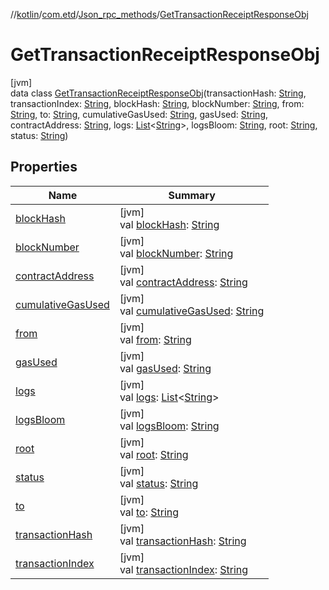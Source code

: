 //[kotlin](../../../../index.md)/[com.etd](../../index.md)/[Json_rpc_methods](../index.md)/[GetTransactionReceiptResponseObj](index.md)

# GetTransactionReceiptResponseObj

[jvm]\
data class [GetTransactionReceiptResponseObj](index.md)(transactionHash: [String](https://kotlinlang.org/api/latest/jvm/stdlib/kotlin/-string/index.html), transactionIndex: [String](https://kotlinlang.org/api/latest/jvm/stdlib/kotlin/-string/index.html), blockHash: [String](https://kotlinlang.org/api/latest/jvm/stdlib/kotlin/-string/index.html), blockNumber: [String](https://kotlinlang.org/api/latest/jvm/stdlib/kotlin/-string/index.html), from: [String](https://kotlinlang.org/api/latest/jvm/stdlib/kotlin/-string/index.html), to: [String](https://kotlinlang.org/api/latest/jvm/stdlib/kotlin/-string/index.html), cumulativeGasUsed: [String](https://kotlinlang.org/api/latest/jvm/stdlib/kotlin/-string/index.html), gasUsed: [String](https://kotlinlang.org/api/latest/jvm/stdlib/kotlin/-string/index.html), contractAddress: [String](https://kotlinlang.org/api/latest/jvm/stdlib/kotlin/-string/index.html), logs: [List](https://kotlinlang.org/api/latest/jvm/stdlib/kotlin.collections/-list/index.html)&lt;[String](https://kotlinlang.org/api/latest/jvm/stdlib/kotlin/-string/index.html)&gt;, logsBloom: [String](https://kotlinlang.org/api/latest/jvm/stdlib/kotlin/-string/index.html), root: [String](https://kotlinlang.org/api/latest/jvm/stdlib/kotlin/-string/index.html), status: [String](https://kotlinlang.org/api/latest/jvm/stdlib/kotlin/-string/index.html))

## Properties

| Name | Summary |
|---|---|
| [blockHash](block-hash.md) | [jvm]<br>val [blockHash](block-hash.md): [String](https://kotlinlang.org/api/latest/jvm/stdlib/kotlin/-string/index.html) |
| [blockNumber](block-number.md) | [jvm]<br>val [blockNumber](block-number.md): [String](https://kotlinlang.org/api/latest/jvm/stdlib/kotlin/-string/index.html) |
| [contractAddress](contract-address.md) | [jvm]<br>val [contractAddress](contract-address.md): [String](https://kotlinlang.org/api/latest/jvm/stdlib/kotlin/-string/index.html) |
| [cumulativeGasUsed](cumulative-gas-used.md) | [jvm]<br>val [cumulativeGasUsed](cumulative-gas-used.md): [String](https://kotlinlang.org/api/latest/jvm/stdlib/kotlin/-string/index.html) |
| [from](from.md) | [jvm]<br>val [from](from.md): [String](https://kotlinlang.org/api/latest/jvm/stdlib/kotlin/-string/index.html) |
| [gasUsed](gas-used.md) | [jvm]<br>val [gasUsed](gas-used.md): [String](https://kotlinlang.org/api/latest/jvm/stdlib/kotlin/-string/index.html) |
| [logs](logs.md) | [jvm]<br>val [logs](logs.md): [List](https://kotlinlang.org/api/latest/jvm/stdlib/kotlin.collections/-list/index.html)&lt;[String](https://kotlinlang.org/api/latest/jvm/stdlib/kotlin/-string/index.html)&gt; |
| [logsBloom](logs-bloom.md) | [jvm]<br>val [logsBloom](logs-bloom.md): [String](https://kotlinlang.org/api/latest/jvm/stdlib/kotlin/-string/index.html) |
| [root](root.md) | [jvm]<br>val [root](root.md): [String](https://kotlinlang.org/api/latest/jvm/stdlib/kotlin/-string/index.html) |
| [status](status.md) | [jvm]<br>val [status](status.md): [String](https://kotlinlang.org/api/latest/jvm/stdlib/kotlin/-string/index.html) |
| [to](to.md) | [jvm]<br>val [to](to.md): [String](https://kotlinlang.org/api/latest/jvm/stdlib/kotlin/-string/index.html) |
| [transactionHash](transaction-hash.md) | [jvm]<br>val [transactionHash](transaction-hash.md): [String](https://kotlinlang.org/api/latest/jvm/stdlib/kotlin/-string/index.html) |
| [transactionIndex](transaction-index.md) | [jvm]<br>val [transactionIndex](transaction-index.md): [String](https://kotlinlang.org/api/latest/jvm/stdlib/kotlin/-string/index.html) |
